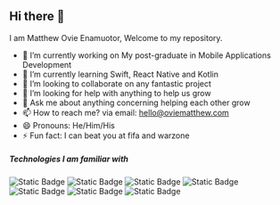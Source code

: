 ## Hi there 👋
I am Matthew Ovie Enamuotor, Welcome to my repository.

- 🔭 I’m currently working on My post-graduate in Mobile Applications Development
- 🌱 I’m currently learning Swift, React Native and Kotlin
- 👯 I’m looking to collaborate on any fantastic project
- 🤔 I’m looking for help with anything to help us grow
- 💬 Ask me about anything concerning helping each other grow
- 📫 How to reach me? via email: hello@oviematthew.com
- 😄 Pronouns: He/Him/His
- ⚡ Fun fact: I can beat you at fifa and warzone


##### Technologies I am familiar with
![Static Badge](https://img.shields.io/badge/HTML5-E44D26)
![Static Badge](https://img.shields.io/badge/CSS3-214CE5)
![Static Badge](https://img.shields.io/badge/Javascript-E8D44D)
![Static Badge](https://img.shields.io/badge/Java-f89820)
![Static Badge](https://img.shields.io/badge/Swift-F05138)
![Static Badge](https://img.shields.io/badge/React_Native-66DBFB)
![Static Badge](https://img.shields.io/badge/Liquid-10039F)





